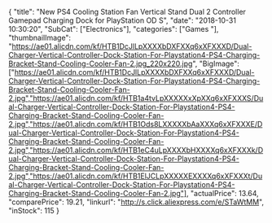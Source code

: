 {
	"title": "New PS4 Cooling Station Fan Vertical Stand Dual 2 Controller Gamepad Charging Dock for PlayStation OD S",
	"date": "2018-10-31 10:30:20",
	"SubCat": ["Electronics"],
	"categories": ["Games "],
	"thumbnailImage": "https://ae01.alicdn.com/kf/HTB1DcJlLpXXXXbDXFXXq6xXFXXXD/Dual-Charger-Vertical-Controller-Dock-Station-For-Playstation4-PS4-Charging-Bracket-Stand-Cooling-Cooler-Fan-2.jpg_220x220.jpg",
	"BigImage": ["https://ae01.alicdn.com/kf/HTB1DcJlLpXXXXbDXFXXq6xXFXXXD/Dual-Charger-Vertical-Controller-Dock-Station-For-Playstation4-PS4-Charging-Bracket-Stand-Cooling-Cooler-Fan-2.jpg","https://ae01.alicdn.com/kf/HTB1a4tvLpXXXXXxXpXXq6xXFXXXS/Dual-Charger-Vertical-Controller-Dock-Station-For-Playstation4-PS4-Charging-Bracket-Stand-Cooling-Cooler-Fan-2.jpg","https://ae01.alicdn.com/kf/HTB1Ods8LXXXXXbAaXXXq6xXFXXXE/Dual-Charger-Vertical-Controller-Dock-Station-For-Playstation4-PS4-Charging-Bracket-Stand-Cooling-Cooler-Fan-2.jpg","https://ae01.alicdn.com/kf/HTB1eC4uLpXXXXbHXXXXq6xXFXXXk/Dual-Charger-Vertical-Controller-Dock-Station-For-Playstation4-PS4-Charging-Bracket-Stand-Cooling-Cooler-Fan-2.jpg","https://ae01.alicdn.com/kf/HTB1ElJCLpXXXXXEXXXXq6xXFXXXt/Dual-Charger-Vertical-Controller-Dock-Station-For-Playstation4-PS4-Charging-Bracket-Stand-Cooling-Cooler-Fan-2.jpg"],
	"actualPrice": 13.64,
	"comparePrice": 19.21,
	"linkurl": "http://s.click.aliexpress.com/e/STaWtMM",
	"inStock": 115
}
